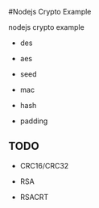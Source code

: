#Nodejs Crypto Example

nodejs crypto example


- des
- aes
- seed
- mac

- hash
- padding


## TODO
- CRC16/CRC32

- RSA
- RSACRT
